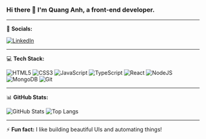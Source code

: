 ### Hi there 👋 I'm Quang Anh, a front-end developer.

---

🔗 **Socials:**

[![LinkedIn](https://img.shields.io/badge/LinkedIn-0077B5.svg?logo=linkedin&logoColor=white)](https://www.linkedin.com/in/your-linkedin)

---

💻 **Tech Stack:**

![HTML5](https://img.shields.io/badge/HTML5-e34c26?style=for-the-badge&logo=html5&logoColor=white)
![CSS3](https://img.shields.io/badge/CSS3-1572b6?style=for-the-badge&logo=css3&logoColor=white)
![JavaScript](https://img.shields.io/badge/JavaScript-f7df1e?style=for-the-badge&logo=javascript&logoColor=black)
![TypeScript](https://img.shields.io/badge/TypeScript-3178C6?style=for-the-badge&logo=typescript&logoColor=white)
![React](https://img.shields.io/badge/React-20232a?style=for-the-badge&logo=react&logoColor=61dafb)
![NodeJS](https://img.shields.io/badge/Node.js-339933?style=for-the-badge&logo=nodedotjs&logoColor=white)
![MongoDB](https://img.shields.io/badge/MongoDB-4ea94b?style=for-the-badge&logo=mongodb&logoColor=white)
![Git](https://img.shields.io/badge/Git-f05032?style=for-the-badge&logo=git&logoColor=white)

---

📊 **GitHub Stats:**

![GitHub Stats](https://github-readme-stats.vercel.app/api?username=nqa141019&show_icons=true&theme=radical)
![Top Langs](https://github-readme-stats.vercel.app/api/top-langs/?username=nqa141019&layout=compact)

---

⚡ **Fun fact:** I like building beautiful UIs and automating things!
